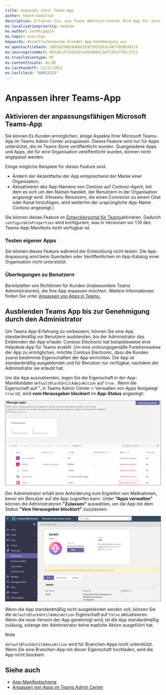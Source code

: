 ```yaml
---
title: Anpassen ihrer Teams-App
author: heath-hamilton
description: Erfahren Sie, wie Teams Administratoren Ihre App für ihre Organisation anpassen können.
ms.localizationpriority: medium
ms.author: surbhigupta
ms.topic: overview
keywords: Akzentfarbenmarke blendet App-Genehmigung aus
ms.openlocfilehash: 2061b638034a0b6359f1853163c49f7d696381c6
ms.sourcegitcommit: db529cdf7e9195fa45b9065c50f5381770cc3711
ms.translationtype: MT
ms.contentlocale: de-DE
ms.lasthandoff: 11/11/2021
ms.locfileid: "60912213"
---
```

# <a name="customize-your-teams-app"></a>Anpassen ihrer Teams-App

## <a name="enable-your-microsoft-teams-app-to-be-customized"></a>Aktivieren der anpassungsfähigen Microsoft Teams-App

Sie können Es Kunden ermöglichen, einige Aspekte Ihrer Microsoft Teams-App im Teams Admin Center anzupassen. Dieses Feature wird nur für Apps unterstützt, die im Teams Store veröffentlicht wurden. Quergeladene Apps und Apps, die für eine Organisation veröffentlicht wurden, können nicht angepasst werden.

Einige mögliche Beispiele für dieses Feature sind:

* Ändern der Akzentfarbe der App entsprechend der Marke einer Organisation.
* Aktualisieren des App-Namens von *Contoso* auf *Contoso-Agent*, bei dem es sich um den Namen handelt, der Benutzern in der Organisation angezeigt wird. (Hinweis: Benutzern, die einen Connector zu einem Chat oder Kanal hinzufügen, wird weiterhin der ursprüngliche App-Name *Contoso* angezeigt.)

Sie können dieses Feature im [Entwicklerportal für Teams](https://dev.teams.microsoft.com/home)aktivieren. Dadurch `configurableProperties` wird konfiguriert, was in Versionen vor 1.10 des Teams-App-Manifests nicht verfügbar ist.

### <a name="test-your-app"></a>Testen eigener Apps

Sie können dieses Feature während der Entwicklung nicht testen. Die App-Anpassung wird beim Querladen oder Veröffentlichen im App-Katalog einer Organisation nicht unterstützt.

### <a name="user-considerations"></a>Überlegungen zu Benutzern

Bereitstellen von Richtlinien für Kunden (insbesondere Teams Administratoren), die Ihre App anpassen möchten. Weitere Informationen finden Sie unter [Anpassen von Apps in Teams.](/MicrosoftTeams/customize-apps)

## <a name="hide-teams-app-until-admin-approves"></a>Ausblenden Teams App bis zur Genehmigung durch den Administrator

Um Teams App-Erfahrung zu verbessern, können Sie eine App standardmäßig vor Benutzern ausblenden, bis der Administrator das Einblenden der App erlaubt. Contoso Electronic hat beispielsweise eine Helpdesk-App für Teams erstellt. Um eine ordnungsgemäße Funktionsweise der App zu ermöglichen, möchte Contoso Electronic, dass die Kunden zuerst bestimmte Eigenschaften der App einrichten. Die App ist standardmäßig ausgeblendet und für Benutzer nur verfügbar, nachdem der Administrator sie erlaubt hat.

Um die App auszublenden, legen Sie die Eigenschaft in der App-Manifestdatei `defaultBlockUntilAdminAction` auf `true` . Wenn die Eigenschaft auf ", in Teams Admin Center > Verwalten von Apps festgelegt `true` ist, wird **vom Herausgeber blockiert** im **App-Status** angezeigt: 

![Verwalten von Apps, die vom Herausgeber blockiert werden](../../assets/images/apps-in-meetings/manageappsblockedapps.png)

Der Administrator erhält eine Anforderung zum Ergreifen von Maßnahmen, bevor ein Benutzer auf die App zugreifen kann. Unter **"Apps verwalten"** können die Administratoren **"Zulassen"** auswählen, um die App mit dem Status **"Vom Herausgeber blockiert"** zuzulassen:

![Apps verwalten](../../assets/images/apps-in-meetings/manageapp.png)

Wenn die App standardmäßig nicht ausgeblendet werden soll, können Sie die `defaultBlockUntilAdminAction` Eigenschaft auf `false` aktualisieren. Wenn die neue Version der App genehmigt wird, ist die App standardmäßig zulässig, solange der Administrator keine explizite Aktion ausgeführt hat.

> [!NOTE]
> `defaultBlockUntilAdminAction` wird für Branchen-Apps nicht unterstützt. Wenn Sie eine Branchen-App mit dieser Eigenschaft hochladen, wird die App nicht blockiert.

## <a name="see-also"></a>Siehe auch

* [App-Manifestschema](/MicrosoftTeams/manifest-schema)
* [Anpassen von Apps im Teams Admin Center](/MicrosoftTeams/customize-apps)

